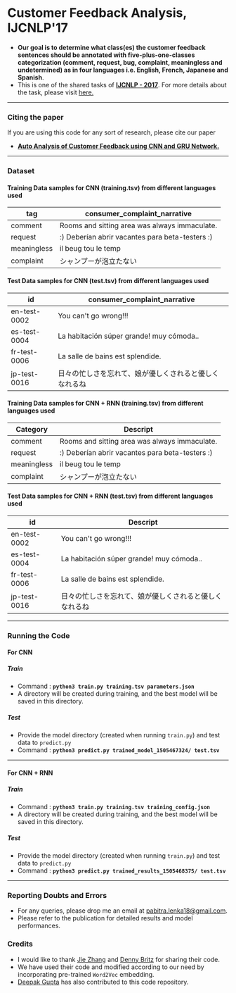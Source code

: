 # Customer Feedback Analysis, IJCNLP'17
* **Our goal is to determine what class(es) the customer feedback sentences should be annotated with five-plus-one-classes       categorization (comment, request, bug, complaint, meaningless and undetermined) as in four languages i.e. English,           French, Japanese and Spanish**.
* This is one of the shared tasks of [**IJCNLP - 2017**](http://ijcnlp2017.org/site/page.aspx?pid=901&sid=1133&lang=en). For more details about the task, please visit [here.](https://sites.google.com/view/customer-feedback-analysis/)
***

### Citing the paper

If you are using this code for any sort of research, please cite our paper 
* [**Auto Analysis of Customer Feedback using CNN and GRU Network.**](https://arxiv.org/abs/1710.04600)
***

### Dataset 
#### Training Data samples for CNN (training.tsv) from different languages used
tag  | consumer_complaint_narrative
------------- | -------------
comment  | Rooms and sitting area was always immaculate.
request  | :) Deberían abrir vacantes para beta-testers :)
meaningless | il beug tou le temp
complaint  | シャンプーが泡立たない

#### Test Data samples for CNN (test.tsv) from different languages used
id  | consumer_complaint_narrative
------------- | -------------
en-test-0002  | You can't go wrong!!!
es-test-0004  | La habitación súper grande! muy cómoda..
fr-test-0006  | La salle de bains est splendide.
jp-test-0016  | 日々の忙しさを忘れて、娘が優しくされると優しくなれるね

#### Training Data samples for CNN + RNN (training.tsv) from different languages used
Category  | Descript
------------- | -------------
comment  | Rooms and sitting area was always immaculate.
request  | :) Deberían abrir vacantes para beta-testers :)
meaningless  | il beug tou le temp
complaint  | シャンプーが泡立たない

#### Test Data samples for CNN + RNN (test.tsv) from different languages used
id  | Descript
------------- | -------------
en-test-0002  | You can't go wrong!!!
es-test-0004  | La habitación súper grande! muy cómoda..
fr-test-0006  | La salle de bains est splendide.
jp-test-0016  | 日々の忙しさを忘れて、娘が優しくされると優しくなれるね
***

### Running the Code
#### For CNN
##### Train 
* Command : **`python3 train.py training.tsv parameters.json`**
* A directory will be created during training, and the best model will be saved in this directory.

##### Test
* Provide the model directory (created when running `train.py`) and test data to `predict.py`
* Command : **`python3 predict.py trained_model_1505467324/ test.tsv`**
***

#### For CNN + RNN
##### Train 
* Command : **`python3 train.py training.tsv training_config.json`**
* A directory will be created during training, and the best model will be saved in this directory.

##### Test
* Provide the model directory (created when running `train.py`) and test data to `predict.py`
* Command : **`python3 predict.py trained_results_1505468375/ test.tsv`**
***

### Reporting Doubts and Errors
* For any queries, please drop me an email at pabitra.lenka18@gmail.com.
* Please refer to the publication for detailed results and model performances.

### Credits
* I would like to thank [Jie Zhang](https://github.com/jiegzhan) and [Denny Britz](https://github.com/dennybritz) for sharing their code.
* We have used their code and modified according to our need by incorporating pre-trained `Word2Vec` embedding.
* [Deepak Gupta](https://github.com/deepak1357) has also contributed to this code repository. 

